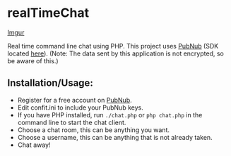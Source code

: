 # realTimeChat

[Imgur](http://i.imgur.com/pXyYLpb.png)

Real time command line chat using PHP.
This project uses [PubNub](https://admin.pubnub.com/#/user/317426/account/317421/app/35042591/key/270075/) (SDK located [here](https://github.com/pubnub/php)).
(Note: The data sent by this application is not encrypted, so be aware of this.)
## Installation/Usage:
- Register for a free account on [PubNub](https://admin.pubnub.com/#/user/317426/account/317421/app/35042591/key/270075/).
- Edit confit.ini to include your PubNub keys.
- If you have PHP installed, run ```./chat.php``` or ```php chat.php``` in the command line to start the chat client.
- Choose a chat room, this can be anything you want.
- Choose a username, this can be anything that is not already taken.
- Chat away!


